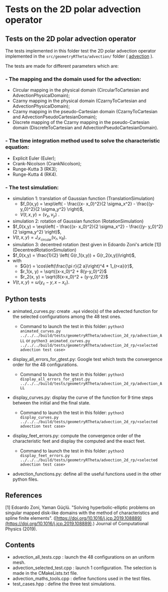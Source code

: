 # Tests on the 2D polar advection operator
 
## Tests on the 2D polar advection operator

The tests implemented in this folder test the 2D polar advection operator implemented in the `src/geometryRTheta/advection/` folder 
( [advection](./../../../src/geometryRTheta/advection/README.md) ).

The tests are made for different parameters which are:

### - The mapping and the domain used for the advection: 
 - Circular mapping in the physical domain (CircularToCartesian and AdvectionPhysicalDomain); 
 - Czarny mapping in the physical domain (CzarnyToCartesian and AdvectionPhysicalDomain); 
 - Czarny mapping in the pseudo-Cartesian domain (CzarnyToCartesian and AdvectionPseudoCartesianDomain); 
 - Discrete mapping of the Czarny mapping in the pseudo-Cartesian domain (DiscreteToCartesian and AdvectionPseudoCartesianDomain).
 	
### - The time integration method used to solve the characteristic equation: 
 - Explicit Euler (Euler); 
 - Crank-Nicolson (CrankNicolson); 
 - Runge-Kutta 3 (RK3); 
 - Runge-Kutta 4 (RK4). 
 	
### - The test simulation: 
 - simulation 1: translation of Gaussian function (TranslationSimulation)
   - $`f_0(x,y) = \exp\left( - \frac{(x- x_0)^2}{2 \sigma_x^2} - \frac{(y- y_0)^2}{2 \sigma_y^2} \right)`$, 
   - $`V(t, x, y) = (v_x, v_y)`$ . 
 - simulation 2: rotation of Gaussian function (RotationSimulation)
  - $`f_0(x,y) = \exp\left( - \frac{(x- x_0)^2}{2 \sigma_x^2} - \frac{(y- y_0)^2}{2 \sigma_y^2} \right)`$, 
  - $`V(t, x, y) = J_{\mathcal{F}_{\text{circular}}}(v_r, v_\theta)`$. 
 - simulation 3: decentred rotation (test given in Edoardo Zoni's article [1]) (DecentredRotationSimulation)
  - $`f_0(x,y) = \frac{1}{2} \left( G(r_1(x,y)) + G(r_2(x,y))\right)`$,
  - with 
     - $`G(r) = \cos\left(\frac{\pi r}{2 a}\right)^4 * 1_{r<a}(r)`$, 
     - $`r_1(x, y) = \sqrt{(x-x_0)^2 + 8(y-y_0)^2}`$ 
     - $`r_2(x, y) = \sqrt{8(x-x_0)^2 + (y-y_0)^2}`$ 
  - $`V(t, x, y) = \omega(y_c - y, x - x_c)`$. 


## Python tests

- animated\_curves.py: create `.mp4` video(s) of the advected function for the selected configurations among the 48 test ones.
	- Command to launch the test in this folder: `python3 animated_curves.py ../../../build/tests/geometryRTheta/advection_2d_rp/advection_ALL`
	or `python3 animated_curves.py ../../../build/tests/geometryRTheta/advection_2d_rp/<selected advection test case>`

- display\_all\_errors\_for\_gtest.py: Google test which tests the convergence order for the 48 configurations.
	- Command to launch the test in this folder: `python3 display_all_errors_for_gtest.py ../../../build/tests/geometryRTheta/advection_2d_rp/advection_ALL`

- display\_curves.py: display the curve of the function for 9 time steps between the initial and the final state.  
	- Command to launch the test in this folder: `python3 display_curves.py ../../../build/tests/geometryRTheta/advection_2d_rp/<selected advection test case>`

- display\_feet\_errors.py: compute the convergence order of the characteristic feet and display the computed and the exact feet. 
	- Command to launch the test in this folder: `python3 display_feet_errors.py ../../../build/tests/geometryRTheta/advection_2d_rp/<selected advection test case>`

- advection\_functions.py: define all the useful functions used in the other python files. 



## References
[1] Edoardo Zoni, Yaman Güçlü. "Solving hyperbolic-elliptic problems on singular mapped 
disk-like domains with the method of characteristics and spline finite elements". 
([https://doi.org/10.1016/j.jcp.2019.108889](https://doi.org/10.1016/j.jcp.2019.108889).)
Journal of Computational Physics (2019).

## Contents

- advection\_all\_tests.cpp : launch the 48 configurations on an uniform mesh. 
- advection\_selected\_test.cpp : launch 1 configuration. The selection is made in the CMakeLists.txt file.
- advection\_maths\_tools.cpp : define functions used in the test files. 
- test\_cases.hpp : define the three test simulations. 


